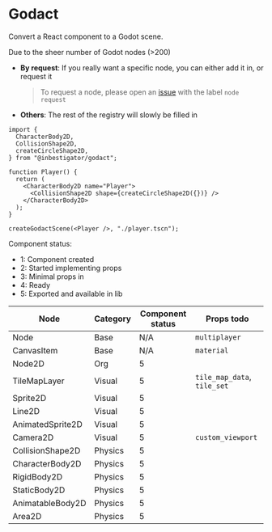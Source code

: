# Godact

Convert a React component to a Godot scene.

Due to the sheer number of Godot nodes (>200)

- **By request**: If you really want a specific node, you can either add it in,
  or request it
  > To request a node, please open an
  > [issue](https://github.com/inbestigator/godact/issues/new) with the label
  > `node request`
- **Others**: The rest of the registry will slowly be filled in

```tsx
import {
  CharacterBody2D,
  CollisionShape2D,
  createCircleShape2D,
} from "@inbestigator/godact";

function Player() {
  return (
    <CharacterBody2D name="Player">
      <CollisionShape2D shape={createCircleShape2D({})} />
    </CharacterBody2D>
  );
}

createGodactScene(<Player />, "./player.tscn");
```

Component status:

- 1: Component created
- 2: Started implementing props
- 3: Minimal props in
- 4: Ready
- 5: Exported and available in lib

| Node             | Category | Component status | Props todo                  |
| ---------------- | -------- | ---------------- | --------------------------- |
| Node             | Base     | N/A              | `multiplayer`               |
| CanvasItem       | Base     | N/A              | `material`                  |
| Node2D           | Org      | 5                |                             |
| TileMapLayer     | Visual   | 5                | `tile_map_data`, `tile_set` |
| Sprite2D         | Visual   | 5                |                             |
| Line2D           | Visual   | 5                |                             |
| AnimatedSprite2D | Visual   | 5                |                             |
| Camera2D         | Visual   | 5                | `custom_viewport`           |
| CollisionShape2D | Physics  | 5                |                             |
| CharacterBody2D  | Physics  | 5                |                             |
| RigidBody2D      | Physics  | 5                |                             |
| StaticBody2D     | Physics  | 5                |                             |
| AnimatableBody2D | Physics  | 5                |                             |
| Area2D           | Physics  | 5                |                             |
